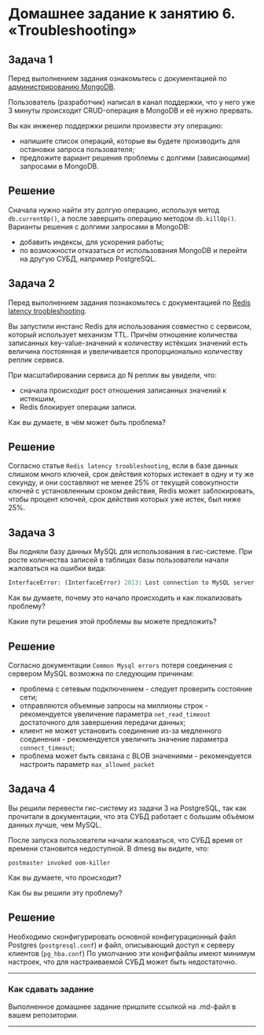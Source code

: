 # Домашнее задание к занятию 6. «Troubleshooting»

## Задача 1

Перед выполнением задания ознакомьтесь с документацией по [администрированию MongoDB](https://docs.mongodb.com/manual/administration/).

Пользователь (разработчик) написал в канал поддержки, что у него уже 3 минуты происходит CRUD-операция в MongoDB и её 
нужно прервать. 

Вы как инженер поддержки решили произвести эту операцию:

- напишите список операций, которые вы будете производить для остановки запроса пользователя;
- предложите вариант решения проблемы с долгими (зависающими) запросами в MongoDB.

## Решение

Сначала нужно найти эту долгую операцию, используя метод
`db.currentOp()`, а после завершить операцию методом `db.killOp()`.
Варианты решения с долгими запросами в  MongoDB:
- добавить индексы, для ускорения работы;
- по возможности отказаться от использования MongoDB и перейти на другую СУБД, например PostgreSQL.

## Задача 2

Перед выполнением задания познакомьтесь с документацией по [Redis latency troobleshooting](https://redis.io/topics/latency).

Вы запустили инстанс Redis для использования совместно с сервисом, который использует механизм TTL. 
Причём отношение количества записанных key-value-значений к количеству истёкших значений есть величина постоянная и
увеличивается пропорционально количеству реплик сервиса. 

При масштабировании сервиса до N реплик вы увидели, что:

- сначала происходит рост отношения записанных значений к истекшим,
- Redis блокирует операции записи.

Как вы думаете, в чём может быть проблема?

## Решение

Согласно статье `Redis latency troobleshooting`, если в базе данных слишком много ключей, срок действия которых истекает в одну и ту же секунду, 
и они составляют не менее 25% от текущей совокупности ключей с установленным сроком действия, Redis может заблокировать, чтобы процент ключей, срок действия которых уже истек, был ниже 25%.
 
## Задача 3

Вы подняли базу данных MySQL для использования в гис-системе. При росте количества записей в таблицах базы
пользователи начали жаловаться на ошибки вида:
```python
InterfaceError: (InterfaceError) 2013: Lost connection to MySQL server during query u'SELECT..... '
```

Как вы думаете, почему это начало происходить и как локализовать проблему?

Какие пути решения этой проблемы вы можете предложить?

## Решение

Согласно документации `Common Mysql errors` потеря соединения с сервером MySQL возможна по следующим причинам:
- проблема с сетевым подключением - следует проверить состояние сети;
- отправляются объемные запросы на миллионы строк - рекомендуется увеличение параметра `net_read_timeout` достаточного для завершения передачи данных;
- клиент не может установить соединение из-за медленного соединения - рекомендуется увеличить значение параметра `connect_timeout`;
- проблема может быть связана с BLOB значениями - рекомендуется настроить параметр `max_allowed_packet`

## Задача 4


Вы решили перевести гис-систему из задачи 3 на PostgreSQL, так как прочитали в документации, что эта СУБД работает с 
большим объёмом данных лучше, чем MySQL.

После запуска пользователи начали жаловаться, что СУБД время от времени становится недоступной. В dmesg вы видите, что:

`postmaster invoked oom-killer`

Как вы думаете, что происходит?

Как бы вы решили эту проблему?

## Решение


Необходимо сконфигурировать основной конфигурационный файл Postgres (`postgresql.conf`) и файл, описывающий доступ к серверу клиентов (`pg_hba.conf`)
По умолчанию эти конфигфайлы имеют минимум настроек, что для настраиваемой СУБД может быть недостаточно.

---

### Как cдавать задание

Выполненное домашнее задание пришлите ссылкой на .md-файл в вашем репозитории.

---

